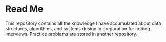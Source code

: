 # Read Me
This repository contains all the knowledge I have accumulated about data structures, algorithms, and systems design in preparation for coding interviews. Practice problems are stored in another repository.
